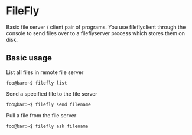# FileFly
  
Basic file server / client pair of programs. You use fileflyclient through the console to send files over to a fileflyserver process which stores them on disk.
  
## Basic usage

List all files in remote file server
```console
foo@bar:~$ filefly list
```

Send a specified file to the file server
```console
foo@bar:~$ filefly send filename
```

Pull a file from the file server
```console
foo@bar:~$ filefly ask filename
```

